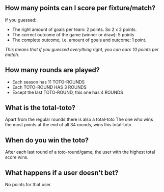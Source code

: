 ## How many points can I score per fixture/match?

If you guessed:

- The right amount of goals per team: 2 points. So 2 x 2 points.
- The correct outcome of the game (winner or draw): 5 points
- The complete outcome, i.e. amount of goals and outcome: 1 point.

_This means that if you guessed everything right, you can earn 10 points per match._

## How many rounds are played?

- Each season has 11 TOTO-ROUNDS
- Each TOTO-ROUND HAS 3 ROUNDS
- Except the last TOTO-ROUND, this one has 4 ROUNDS

## What is the total-toto?

Apart from the regular rounds there is also a total-toto
The one who wins the most points at the end of all 34 rounds, wins this total-toto.

## When do you win the toto?

After each last round of a toto-round/game, the user with the highest total score wins.

## What happens if a user doesn't bet?

No points for that user.
